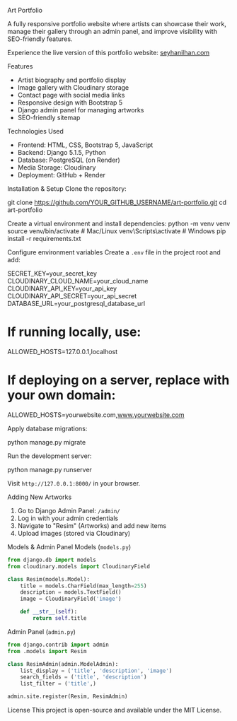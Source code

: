 Art Portfolio

A fully responsive portfolio website where artists can showcase their work, manage their gallery through an admin panel, and improve visibility with SEO-friendly features.

Experience the live version of this portfolio website: 
[seyhanilhan.com](https://seyhanilhan.com)

Features
- Artist biography and portfolio display
- Image gallery with Cloudinary storage
- Contact page with social media links
- Responsive design with Bootstrap 5
- Django admin panel for managing artworks
- SEO-friendly sitemap

Technologies Used
- Frontend: HTML, CSS, Bootstrap 5, JavaScript 
- Backend: Django 5.1.5, Python
- Database: PostgreSQL (on Render)
- Media Storage: Cloudinary
- Deployment: GitHub + Render

Installation & Setup
Clone the repository:

git clone https://github.com/YOUR_GITHUB_USERNAME/art-portfolio.git
cd art-portfolio


Create a virtual environment and install dependencies:
python -m venv venv
source venv/bin/activate  # Mac/Linux
venv\Scripts\activate  # Windows
pip install -r requirements.txt


Configure environment variables
Create a `.env` file in the project root and add:

SECRET_KEY=your_secret_key
CLOUDINARY_CLOUD_NAME=your_cloud_name
CLOUDINARY_API_KEY=your_api_key
CLOUDINARY_API_SECRET=your_api_secret
DATABASE_URL=your_postgresql_database_url
# If running locally, use:
ALLOWED_HOSTS=127.0.0.1,localhost

# If deploying on a server, replace with your own domain:
ALLOWED_HOSTS=yourwebsite.com,www.yourwebsite.com


Apply database migrations:

python manage.py migrate

Run the development server:

python manage.py runserver

Visit `http://127.0.0.1:8000/` in your browser.

Adding New Artworks
1. Go to Django Admin Panel: `/admin/`
2. Log in with your admin credentials
3. Navigate to "Resim" (Artworks) and add new items
4. Upload images (stored via Cloudinary)

Models & Admin Panel
Models (`models.py`)
```python
from django.db import models
from cloudinary.models import CloudinaryField

class Resim(models.Model):
    title = models.CharField(max_length=255)
    description = models.TextField()
    image = CloudinaryField('image')

    def __str__(self):
        return self.title
```

Admin Panel (`admin.py`)
```python
from django.contrib import admin
from .models import Resim

class ResimAdmin(admin.ModelAdmin):
    list_display = ('title', 'description', 'image')
    search_fields = ('title', 'description')
    list_filter = ('title',)

admin.site.register(Resim, ResimAdmin)
```

License
This project is open-source and available under the MIT License.

